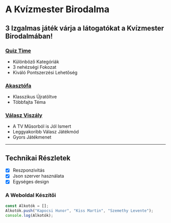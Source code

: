 # A Kvízmester Birodalma

## 3 Izgalmas játék várja a látogatókat a Kvízmester Birodalmában!

### [Quiz Time](https://kiss-martin.github.io/A-Kvizmester-Birodalma/quiz.html)
- Különböző Kategóriák
- 3 nehézségi Fokozat
- Kiváló Pontszerzési Lehetőség

### [Akasztófa](https://kiss-martin.github.io/A-Kvizmester-Birodalma/hangman.html)
- Klasszikus Újratöltve
- Többfajta Téma

### [Válasz Viszály](https://kiss-martin.github.io/A-Kvizmester-Birodalma/secret.html)
- A TV Műsorból is Jól Ismert
- Leggyakoribb Válasz Játékmód
- Gyors Játékmenet
---

## Technikai Részletek

- [x] Reszponzivitás
- [x] Json szerver használata
- [x] Egységes design

### A Weboldal Készítői
```javascript
const Alkotók = [];
Alkotók.push("Kapocsi Hunor", "Kiss Martin", "Szemethy Levente");
console.log(Alkotók);
```
